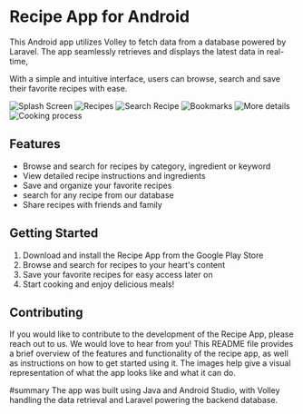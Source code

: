 # Recipe App for Android
This Android app utilizes Volley to fetch data from a database powered by Laravel. The app seamlessly retrieves and 
displays the latest data in real-time, 

With a simple and intuitive interface, users can browse, search and save their favorite recipes with ease.

![Splash Screen](pic1.jpeg)
![Recipes](pic2.jpeg)
![Search Recipe](pic3.jpeg)
![Bookmarks](pic4.jpeg)
![More details](pic5.jpeg)
![Cooking process](pic6.jpeg)

## Features
- Browse and search for recipes by category, ingredient or keyword
- View detailed recipe instructions and ingredients
- Save and organize your favorite recipes
- search for any recipe from our database
- Share recipes with friends and family

## Getting Started
1. Download and install the Recipe App from the Google Play Store 
2. Browse and search for recipes to your heart's content
3. Save your favorite recipes for easy access later on
4. Start cooking and enjoy delicious meals!

## Contributing
If you would like to contribute to the development of the Recipe App, please reach out to us. We would love to hear from you!
This README file provides a brief overview of the features and functionality of the recipe app, as well as instructions on how to get started using it. The images help give a visual representation of what the app looks like and what it can do.

#summary
The app was built using Java and Android Studio, with Volley handling the data retrieval and Laravel powering the backend database.


